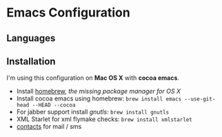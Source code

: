 # Emacs Configuration

## Languages


## Installation

I'm using this configuration on **Mac OS X** with **cocoa emacs**.

*  Install [homebrew](https://github.com/mxcl/homebrew), *the missing package manager for OS X*
*  Install cocoa emacs using homebrew: `brew install emacs --use-git-head --HEAD --cocoa`
*  For jabber support install *gnutls*: `brew install gnutls`
*  XML Starlet for xml flymake checks: `brew install xmlstarlet`
*  [contacts](http://gnufoo.org/contacts/) for mail / sms
